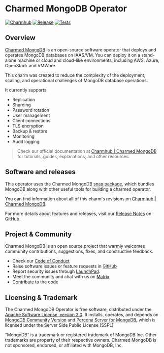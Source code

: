 # Charmed MongoDB Operator
[![Charmhub](https://charmhub.io/mongodb/badge.svg)](https://charmhub.io/mongodb)
[![Release](https://github.com/canonical/mongodb-operator/actions/workflows/release.yaml/badge.svg)](https://github.com/canonical/mongodb-operator/actions/workflows/release.yaml)
[![Tests](https://github.com/canonical/mongodb-operator/actions/workflows/ci.yaml/badge.svg?branch=main)](https://github.com/canonical/mongodb-operator/actions/workflows/ci.yaml)

## Overview

[Charmed MongoDB](https://charmhub.io/mongodb) is an open-source software operator that deploys and operates MongoDB databases on IAAS/VM. You can deploy it on a stand-alone machine or cloud and cloud-like environments, including AWS, Azure, OpenStack and VMWare.

This charm was created to reduce the complexity of the deployment, scaling, and operational challenges of MongoDB database operations. 

It currently supports:
* Replication
* Sharding
* Password rotation
* User management
* Client connections
* TLS encryption
* Backup & restore
* Monitoring
* Audit logging

> Check our official documentation at [Charmhub | Charmed MongoDB](https://charmhub.io/mongodb) for tutorials, guides, explanations, and other resources.

## Software and releases

This operator uses the Charmed MongoDB [snap package](https://snapcraft.io/charmed-mongodb), which bundles MongoDB along with other useful tools for building a charmed operator.

You can find information about all of this charm's revisions on [Charmhub | Charmed MongoDB](https://charmhub.io/mongodb).

For more details about features and releases, visit our [Release Notes](https://github.com/canonical/mongodb-operator/releases) on GitHub.

## Project & Community

Charmed MongoDB is an open source project that warmly welcomes community contributions, suggestions, fixes, and constructive feedback.

* Check our [Code of Conduct](https://ubuntu.com/community/ethos/code-of-conduct)
* Raise software issues or feature requests in [GitHub](https://github.com/canonical/mongodb-operator/issues)
* Report security issues through [LaunchPad](https://wiki.ubuntu.com/DebuggingSecurity#How%20to%20File). 
* Meet the community and chat with us on [Matrix](https://matrix.to/#/#charmhub-data-platform:ubuntu.com)
* [Contribute](https://github.com/canonical/mongodb-operator/blob/main/CONTRIBUTING.md) to the code

## Licensing & Trademark

The Charmed MongoDB Operator is free software, distributed under the [Apache Software License, version 2.0](https://github.com/canonical/mongodb-operator/blob/main/LICENSE). It installs, operates, and depends on [MongoDB Community Version](https://github.com/mongodb/mongo) and [Percona Server for MongoDB](https://github.com/percona/percona-server-mongodb), which is licensed under the Server Side Public License (SSPL)

“MongoDB” is a trademark or registered trademark of MongoDB Inc. Other trademarks are property of their respective owners. Charmed MongoDB is not sponsored, endorsed, or affiliated with MongoDB, Inc.

